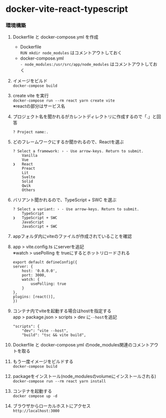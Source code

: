 # docker-vite-react-typescript

### 環境構築
1. Dockerfile と docker-compose.yml を作成  
    - Dockerfile  
    `RUN mkdir node_modules` はコメントアウトしておく
    - docker-compose.yml  
    `- node_modules:/usr/src/app/node_modules` はコメントアウトしておく
2. イメージをビルド  
`docker-compose build`  
3. create vite を実行  
`docker-compose run --rm react yarn create vite`  
※reactの部分はサービス名  
4. プロジェクト名を聞かれるがカレントディレクトリに作成するので「.」と回答  
    ```
    ? Project name:.
    ```
5. どのフレームワークにするか聞かれるので、Reactを選ぶ  
    ```
    ? Select a framework: › - Use arrow-keys. Return to submit.
        Vanilla
        Vue
    ❯   React
        Preact
        Lit
        Svelte
        Solid
        Qwik
        Others
    ```

6. バリアント聞かれるので、TypeScript + SWC を選ぶ  
    ```
    ? Select a variant: › - Use arrow-keys. Return to submit.
        TypeScript
    ❯   TypeScript + SWC
        JavaScript
        JavaScript + SWC
    ```

7. appフォルダ内にviteのファイルが作成されていることを確認
8. app > vite.config.ts にserverを追記  
    ※watch > usePolling を trueにするとホットリロードされる  
    ```
    export default defineConfig({
    server: {
        host: '0.0.0.0',
        port: 3000,
        watch: {
            usePolling: true
        }
    },
    plugins: [react()],
    })
    ```

9. コンテナ内でviteを起動する場合はhostを指定する  
app > package.json > scripts > dev に`--host`を追記
    ```
    "scripts": {
        "dev": "vite --host",
        "build": "tsc && vite build",
    ```

10. Dockerfile と docker-compose.yml のnode_modules関連のコメントアウトを取る

11. もう一度イメージをビルドする  
`docker-compose build`  

12. packageをインストール(node_modulesのvolumeにインストールされる)  
`docker-compose run --rm react yarn install`  

13. コンテナを起動する  
`docker compose up -d`  

14. ブラウザからローカルホストにアクセス  
`http://localhost:3000`  